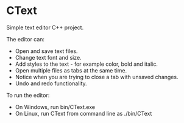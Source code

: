 # CText
Simple text editor C++ project.

The editor can:

 - Open and save text files.
 - Change text font and size.
 - Add styles to the text - for example color, bold and italic.
 - Open multiple files as tabs at the same time.
 - Notice when you are trying to close a tab with unsaved changes.
 - Undo and redo functionality.
 
To run the editor:

 - On Windows, run bin/CText.exe
 - On Linux, run CText from command line as ./bin/CText
